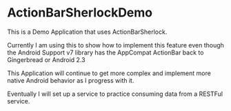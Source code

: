ActionBarSherlockDemo
=====================
This is a Demo Application that uses ActionBarSherlock.

Currently I am using this to show how to implement this feature even though the Android Support v7 library has 
the AppCompat ActionBar back to Gingerbread or Android 2.3

This Application will continue to get more complex and implement more native Android behavior as I progress with it. 

Eventually I will set up a service to practice consuming data from a RESTFul service.
